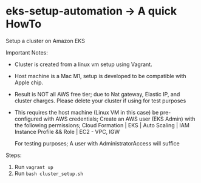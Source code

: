 # eks-setup-automation -> A quick HowTo

Setup a cluster on Amazon EKS

Important Notes:
- Cluster is created from a linux vm setup using Vagrant.
- Host machine is a Mac M1, setup is developed to be compatible with Apple chip.
- Result is NOT all AWS free tier; due to Nat gateway, Elastic IP, and cluster charges. Please delete your cluster if using for test purposes
- This requires the host machine (Linux VM in this case) be pre-configured with AWS credentials; Create an AWS user (EKS Admin) with the following permissions;
      Cloud Formation |
      EKS |
      Auto Scaling |
      IAM Instance Profile && Role |
      EC2 - VPC, IGW
      
   For testing purposes; A user with AdministratorAccess will suffice


Steps:
1. Run ```vagrant up```
2. Run ```bash cluster_setup.sh```
